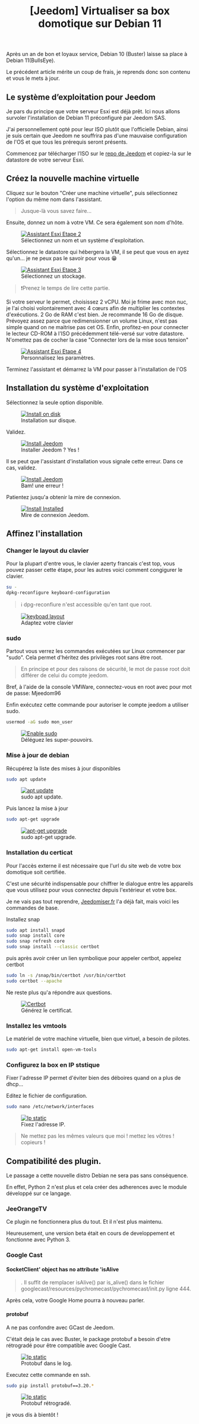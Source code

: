 ﻿---
title: "[Jeedom] Virtualiser sa box domotique sur Debian 11"
excerpt: "Installez Jeedom sous Esxi à l'aide de l'image officielle basée sur Debian 11 BullsEye."
category: Jeedom
classes: wide
comments: true
tags: 
  - VMWare	
  - Esxi
  - Jeedom
  - Debian
header:
  teaser: /assets/images/2022-10-26-Esxi-Jeedom-Installation.webp
  image_description: "Jeedom sur Esxi"
---

Après un an de bon et loyaux service, Debian 10 (Buster) laisse sa place à Debian 11(BullsEye).

Le précédent article mérite un coup de frais, je reprends donc son contenu et vous le mets à jour.

## Le système d’exploitation pour Jeedom

Je pars du principe que votre serveur Esxi est déjà prêt. Ici nous allons survoler l'installation de Debian 11 préconfiguré par Jeedom SAS.

J'ai personnellement opté pour leur ISO plutôt que l'officielle Debian, ainsi je suis certain que Jeedom ne souffrira pas d'une mauvaise configuration de l'OS et que tous les prérequis seront présents.

Commencez par télécharger l’ISO sur le [repo de Jeedom](https://images.jeedom.com/x86-64/) et copiez-la sur le datastore de votre serveur Esxi.

## Créez la nouvelle machine virtuelle

Cliquez sur le bouton "Créer une machine virtuelle", puis sélectionnez l'option du même nom dans l'assistant.

> Jusque-là vous savez faire...

Ensuite, donnez un nom à votre VM. Ce sera également son nom d'hôte.

<figure style="width: 400px" class="align-center">
	<a href="{{ site.url }}{{ site.baseurl }}/assets/images/2023-11-23_00h30_33.webp"><img src="{{ site.url }}{{ site.baseurl }}/assets/images/2023-11-23_00h30_33.webp" alt="Assistant Esxi Etape 2"></a>
  <figcaption>Sélectionnez un nom et un système d'exploitation.</figcaption>
</figure>

Sélectionnez le datastore qui hébergera la VM, il se peut que vous en ayez qu'un... je ne peux pas le savoir pour vous 😁

<figure style="width: 400px" class="align-center">
	<a href="{{ site.url }}{{ site.baseurl }}/assets/images/2023-11-23_00h31_16.webp"><img src="{{ site.url }}{{ site.baseurl }}/assets/images/2023-11-23_00h31_16.webp" alt="Assistant Esxi Etape 3"></a>
  <figcaption>Sélectionnez un stockage.</figcaption>
</figure>

> ❗Prenez le temps de lire cette partie.

Si votre serveur le permet, choisissez 2 vCPU. Moi je frime avec mon nuc, je l'ai choisi volontairement avec 4 cœurs afin de multiplier les contextes d'exécutions.
2 Go de RAM c'est bien.
Je recommande 16 Go de disque. Prévoyez assez parce que redimensionner un volume Linux, n'est pas simple quand on ne maitrise pas cet OS.
Enfin, profitez-en pour connecter le lecteur CD-ROM à l'ISO précédemment télé-versé sur votre datastore. N'omettez pas de cocher la case "Connecter lors de la mise sous tension"

<figure style="width: 400px" class="align-center">
	<a href="{{ site.url }}{{ site.baseurl }}/assets/images/2023-11-23_00h33_44.webp"><img src="{{ site.url }}{{ site.baseurl }}/assets/images/2023-11-23_00h33_44.webp" alt="Assistant Esxi Etape 4"></a>
  <figcaption>Personnalisez les paramètres.</figcaption>
</figure>

Terminez l'assistant et démarrez la VM pour passer à l'installation de l'OS

## Installation du système d'exploitation

Sélectionnez la seule option disponible.

<figure style="width: 400px" class="align-center">
	<a href="{{ site.url }}{{ site.baseurl }}/assets/images/2023-11-23_00h34_41.webp"><img src="{{ site.url }}{{ site.baseurl }}/assets/images/2023-11-23_00h34_41.webp" alt="Install on disk"></a>
  <figcaption>Installation sur disque.</figcaption>
</figure>

Validez.

<figure style="width: 400px" class="align-center">
	<a href="{{ site.url }}{{ site.baseurl }}/assets/images/2023-11-23_00h35_00.webp"><img src="{{ site.url }}{{ site.baseurl }}/assets/images/2023-11-23_00h35_00.webp" alt="Install Jeedom"></a>
  <figcaption>Installer Jeedom ? Yes !</figcaption>
</figure>

Il se peut que l'assistant d'installation vous signale cette erreur. Dans ce cas, validez.

<figure style="width: 400px" class="align-center">
	<a href="{{ site.url }}{{ site.baseurl }}/assets/images/2023-11-23_00h38_12.webp"><img src="{{ site.url }}{{ site.baseurl }}/assets/images/2023-11-23_00h38_12.webp" alt="Install Jeedom"></a>
  <figcaption>Bam! une erreur !</figcaption>
</figure>

Patientez jusqu'a obtenir la mire de connexion.

<figure style="width: 400px" class="align-center">
	<a href="{{ site.url }}{{ site.baseurl }}/assets/images/2022-10-23_22h27_28.webp"><img src="{{ site.url }}{{ site.baseurl }}/assets/images/2022-10-23_22h27_28.webp" alt="Install Installed"></a>
  <figcaption>Mire de connexion Jeedom.</figcaption>
</figure>

## Affinez l'installation

### Changer le layout du clavier

Pour la plupart d'entre vous, le clavier azerty francais c'est top, vous pouvez passer cette étape, pour les autres voici comment congigurer le clavier.

```bash
su -
dpkg-reconfigure keyboard-configuration
```

> ℹ️ dpg-reconfiure n'est accessible qu'en tant que root.

<figure style="width: 400px" class="align-center">
	<a href="{{ site.url }}{{ site.baseurl }}/assets/images/2022-10-23_22h42_03.webp"><img src="{{ site.url }}{{ site.baseurl }}/assets/images/2022-10-23_22h42_03.webp" alt="keyboad layout"></a>
  <figcaption>Adaptez votre clavier</figcaption>
</figure>

### sudo

Partout vous verrez les commandes exécutées sur Linux commencer par "sudo". Cela permet d'héritez des privilèges root sans être root.

> En principe et pour des raisons de sécurité, le mot de passe root doit différer de celui du compte jeedom.

Bref, à l'aide de la console VMWare, connectez-vous en root avec pour mot de passe: Mjeedom96

Enfin exécutez cette commande pour autoriser le compte jeedom a utiliser sudo.

```bash
usermod -aG sudo mon_user
```

<figure style="width: 400px" class="align-center">
	<a href="{{ site.url }}{{ site.baseurl }}/assets/images/2022-10-23_23h02_50.webp"><img src="{{ site.url }}{{ site.baseurl }}/assets/images/2022-10-23_23h02_50.webp" alt="Enable sudo"></a>
  <figcaption>Déléguez les super-pouvoirs.</figcaption>
</figure>

### Mise à jour de debian

Récupérez la liste des mises à jour disponibles

```bash
sudo apt update
```

<figure style="width: 450px" class="align-center">
	<a href="{{ site.url }}{{ site.baseurl }}/assets/images/2022-10-23_23h06_22.webp"><img src="{{ site.url }}{{ site.baseurl }}/assets/images/2022-10-23_23h06_22.webp" alt="apt update"></a>
  <figcaption>sudo apt update.</figcaption>
</figure>

Puis lancez la mise à jour

```bash
sudo apt-get upgrade
```

<figure style="width: 400px" class="align-center">
	<a href="{{ site.url }}{{ site.baseurl }}/assets/images/2022-10-23_23h09_42.webp"><img src="{{ site.url }}{{ site.baseurl }}/assets/images/2022-10-23_23h09_42.webp" alt="apt-get upgrade"></a>
  <figcaption>sudo apt-get upgrade.</figcaption>
</figure>

### Installation du certicat

Pour l'accès externe il est nécessaire que l'url du site web de votre box domotique soit certifiée.

C'est une sécurité indispensable pour chiffrer le dialogue entre les appareils que vous utilisez pour vous connectez depuis l'extérieur et votre box.

Je ne vais pas tout reprendre, [Jeedomiser.fr](https://jeedomiser.fr/article/acceder-a-jeedom-depuis-lexterieur-et-en-https-avec-lets-encrypts-sur-son-raspberry-pi/) l'a déjà fait, mais voici les commandes de base.

Installez snap

```bash
sudo apt install snapd
sudo snap install core
sudo snap refresh core
sudo snap install --classic certbot
```

puis après avoir créer un lien symbolique pour appeler certbot, appelez certbot

```bash
sudo ln -s /snap/bin/certbot /usr/bin/certbot
sudo certbot --apache
```

Ne reste plus qu'a répondre aux questions.

<figure style="width: 450px" class="align-center">
	<a href="{{ site.url }}{{ site.baseurl }}/assets/images/2022-10-24_22h55_15.webp"><img src="{{ site.url }}{{ site.baseurl }}/assets/images/2022-10-24_22h55_15.webp" alt="Certbot"></a>
  <figcaption>Générez le certificat.</figcaption>
</figure>

### Installez les vmtools

Le matériel de votre machine virtuelle, bien que virtuel, a besoin de pilotes.

```bash
sudo apt-get install open-vm-tools
```

### Configurez la box en IP ststique

Fixer l'adresse IP permet d'éviter bien des déboires quand on a plus de dhcp...

Editez le fichier de configuration.

```bash
sudo nano /etc/network/interfaces
```

<figure style="width: 400px" class="align-center">
	<a href="{{ site.url }}{{ site.baseurl }}/assets/images/2022-10-27_00h48_24.webp"><img src="{{ site.url }}{{ site.baseurl }}/assets/images/2022-10-27_00h48_24.webp" alt="Ip static"></a>
  <figcaption>Fixez l'adresse IP.</figcaption>
</figure>

> Ne mettez pas les mêmes valeurs que moi ! mettez les vôtres ! copieurs !

## Compatibilité des plugin.

Le passage a cette nouvelle distro Debian ne sera pas sans conséquence.

En effet, Python 2 n'est plus et cela créer des adherences avec le module développé sur ce langage.

### JeeOrangeTV

Ce plugin ne fonctionnera plus du tout. Et il n'est plus maintenu.

Heureusement, une version beta était en cours de developpement et fonctionne avec Python 3.

### Google Cast

#### SocketClient' object has no attribute 'isAlive

>. Il suffit de remplacer isAlive() par is_alive() dans le fichier googlecast/resources/pychromecast/pychromecast/init.py ligne 444.

Après cela, votre Google Home pourra à nouveau parler.

#### protobuf

A ne pas confondre avec GCast de Jeedom.

C'était deja le cas avec Buster, le package protobuf a besoin d'etre rétrogradé pour être compatible avec Google Cast.

<figure style="width: 400px" class="align-center">
	<a href="{{ site.url }}{{ site.baseurl }}/assets/images/2023-11-23_01h23_26.webp"><img src="{{ site.url }}{{ site.baseurl }}/assets/images/2023-11-23_01h23_26.webp" alt="Ip static"></a>
  <figcaption>Protobuf dans le log.</figcaption>
</figure>

Executez cette commande en ssh.

```bash
sudo pip install protobuf==3.20.*
```

<figure style="width: 400px" class="align-center">
	<a href="{{ site.url }}{{ site.baseurl }}/assets/images/2023-11-23_01h24_38.webp"><img src="{{ site.url }}{{ site.baseurl }}/assets/images/2023-11-23_01h24_38.webp" alt="Ip static"></a>
  <figcaption>Protobuf rétrogradé.</figcaption>
</figure>


je vous dis à bientôt !
